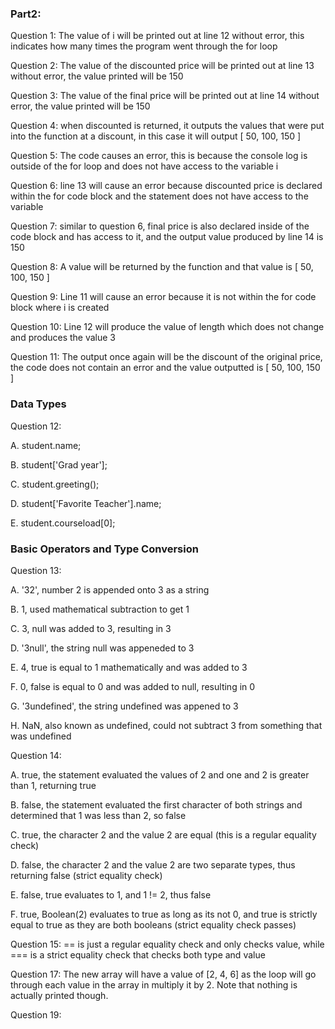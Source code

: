 ### Part2:
Question 1: The value of i will be printed out at line 12 without error, this indicates how many times the program went through the for loop

Question 2: The value of the discounted price will be printed out at line 13 without error, the value printed will be 150

Question 3: The value of the final price will be printed out at line 14 without error, the value printed will be 150

Question 4: when discounted is returned, it outputs the values that were put into the function at a discount, in this case it will output [ 50, 100, 150 ]

Question 5: The code causes an error, this is because the  console log is outside of the for loop and does not have access to the variable i

Question 6: line 13 will cause an error because discounted price is declared within the for code block and the statement does not have access to the variable

Question 7: similar to question 6, final price is also declared inside of the code block and has access to it, and the output value produced by line 14 is 150

Question 8: A value will be returned by the function and that value is [ 50, 100, 150 ]

Question 9: Line 11 will cause an error because it is not within the for code block where i is created 

Question 10: Line 12 will produce the value of length which does not change and produces the value 3

Question 11: The output once again will be the discount of the original price, the code does not contain an error and the value outputted is [ 50, 100, 150 ] 
### Data Types
Question 12:

A. student.name;

B. student['Grad year'];

C. student.greeting();

D. student['Favorite Teacher'].name;

E. student.courseload[0];

### Basic Operators and Type Conversion
Question 13:

A. '32', number 2 is appended onto 3 as a string

B. 1, used mathematical subtraction to get 1

C. 3, null was added to 3, resulting in 3

D. '3null', the string null was appeneded to 3

E. 4, true is equal to 1 mathematically and was added to 3

F. 0, false is equal to 0 and was added to null, resulting in 0

G. '3undefined', the string undefined was appened to 3

H. NaN, also known as undefined, could not subtract 3 from something that was undefined

Question 14:

A. true, the statement evaluated the values of 2 and one and 2 is greater than 1, returning true

B. false, the statement evaluated the first character of both strings and determined that 1 was less than 2, so false

C. true, the character 2 and the value 2 are equal (this is a regular equality check)

D. false, the character 2 and the value 2 are two separate types, thus returning false (strict equality check)

E. false, true evaluates to 1, and 1 != 2, thus false

F. true, Boolean(2) evaluates to true as long as its not 0, and true is strictly equal to true as they are both booleans (strict equality check passes)

Question 15: == is just a regular equality check and only checks value, while === is a strict equality check that checks both type and value

Question 17: The new array will have a value of [2, 4, 6] as the loop will go through each value in the array in multiply it by 2. Note that nothing is actually printed though.

Question 19:


